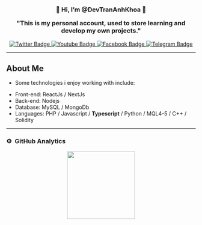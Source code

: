 <h3 align="center">👋   Hi, I’m @DevTranAnhKhoa   👋 </br> <p>"This is my personal account, used to store learning and develop my own projects."</p></h3>


<div id="badges" align="center">
  <a href="https://twitter.com/DEVTranAnhKhoa">
    <img src="https://img.shields.io/badge/Twitter-blue?style=for-the-badge&logo=twitter&logoColor=white" alt="Twitter Badge"/>
  </a>
  <a href="https://youtube.com/#">
    <img src="https://img.shields.io/badge/YouTube-red?style=for-the-badge&logo=youtube&logoColor=white" alt="Youtube Badge"/>
  </a>
  <a href="https://facebook.com/DEVTranAnhKhoa">
    <img src="https://img.shields.io/badge/Facebook-black?style=for-the-badge&logo=facebook&logoColor=white" alt="Facebook Badge"/>
  </a>
  <a href="https://t.me/DEVTranAnhKhoa">
    <img src="https://img.shields.io/badge/Telegram-blue?style=for-the-badge&logo=telegram&logoColor=white" alt="Telegram Badge"/>
  </a>
</div>

---
**About Me**
---
+ Some technologies i enjoy working with include:
 - Front-end: ReactJs / NextJs
 - Back-end: Nodejs 
 - Database: MySQL / MongoDb 
 - Languages: PHP / Javascript / **Typescript** / Python / MQL4-5 / C++ / Solidity
---

<!---
DevTranAnhKhoa/DevTranAnhKhoa is a ✨ special ✨ repository because its `README.md` (this file) appears on your GitHub profile.
You can click the Preview link to take a look at your changes.
--->

### ⚙️ &nbsp;GitHub Analytics

<p align="center">
<a href="https://github.com/DevTranAnhKhoa">
  <img height="180em" src="https://github-readme-stats-eight-theta.vercel.app/api?username=DevTranAnhKhoa&show_icons=true&theme=default&include_all_commits=true&count_private=true"/>
</a>
</p> 
